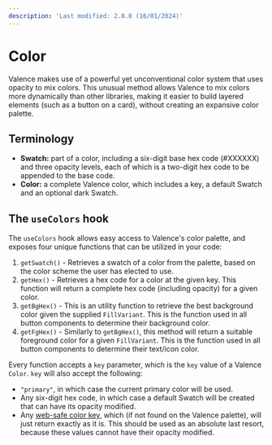 ```yaml
---
description: 'Last modified: 2.0.0 (16/01/2024)'
---
```


# Color

Valence makes use of a powerful yet unconventional color system that uses opacity to mix colors.  This unusual method allows Valence to mix colors more dynamically than other libraries, making it easier to build layered elements (such as a button on a card), without creating an expansive color palette.

## Terminology

* **Swatch:** part of a color, including a six-digit base hex code (#XXXXXX) and three opacity levels, each of which is a two-digit hex code to be appended to the base code.
* **Color:** a complete Valence color, which includes a key, a default Swatch and an optional dark Swatch.

## The `useColors` hook

The `useColors` hook allows easy access to Valence's color palette, and exposes four unique functions that can be utilized in your code:

1. `getSwatch()` - Retrieves a swatch of a color from the palette, based on the color scheme the user has elected to use.
2. `getHex()` - Retrieves a hex code for a color at the given key. This function will return a complete hex code (including opacity) for a given color.
3. `getBgHex()` - This is an utility function to retrieve the best background color given the supplied `FillVariant`. This is the function used in all button components to determine their background color.
4. `getFgHex()` - Similarly to `getBgHex()`, this method will return a suitable foreground color for a given `FillVariant`. This is the function used in all button components to determine their text/icon color.

Every function accepts a `key` parameter, which is the `key` value of a Valence `Color`. `key` will also accept the following:

* `"primary"`, in which case the current primary color will be used.
* Any six-digit hex code, in which case a default Swatch will be created that can have its opacity modified.
* Any [web-safe color key](https://www.w3schools.com/tags/ref\_colornames.asp), which (if not found on the Valence palette), will just return exactly as it is. This should be used as an absolute last resort, because these values cannot have their opacity modified.
